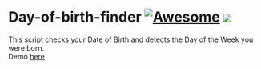 # Day-of-birth-finder [![Awesome](https://cdn.rawgit.com/sindresorhus/awesome/d7305f38d29fed78fa85652e3a63e154dd8e8829/media/badge.svg)](https://github.com/sindresorhus/awesome) ![](https://img.shields.io/badge/BolajiAyodeji-approved-brightgreen.svg)

This script checks your Date of Birth and detects the Day of the Week you were born.<br>
Demo [here](https://bailhongalgit.github.io/DOBFinder/)
